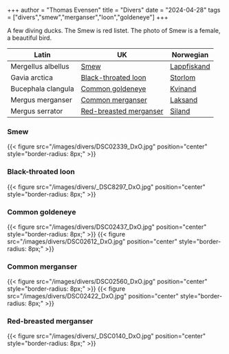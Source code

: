 +++
author = "Thomas Evensen"
title = "Divers"
date = "2024-04-28"
tags = ["divers","smew","merganser","loon","goldeneye"]
+++

A few diving ducks. The Smew is red listet. The photo of Smew is a female, a beautiful bird.

<!--more-->

| Latin      | UK | Norwegian |
| --------- |  --------- |    --------- |
| Mergellus albellus  |  [Smew](https://en.wikipedia.org/wiki/Smew) | [Lappfiskand](https://no.wikipedia.org/wiki/Lappfiskand) |
| Gavia arctica  |  [Black-throated loon](https://en.wikipedia.org/wiki/Black-throated_loon) |  [Storlom](https://no.wikipedia.org/wiki/Storlom) |
| Bucephala clangula | [Common goldeneye](https://en.wikipedia.org/wiki/Common_goldeneye) | [Kvinand](https://no.wikipedia.org/wiki/Kvinand) |
| Mergus merganser  | [Common merganser](https://en.wikipedia.org/wiki/Common_merganser) |   [Laksand](https://no.wikipedia.org/wiki/Laksand) |
| Mergus serrator  |  [Red-breasted merganser](https://en.wikipedia.org/wiki/Red-breasted_merganser) |  [Siland](https://no.wikipedia.org/wiki/Siland) |

### Smew

{{< figure src="/images/divers/DSC02339_DxO.jpg" position="center" style="border-radius: 8px;" >}}

### Black-throated loon

{{< figure src="/images/divers/_DSC8297_DxO.jpg" position="center" style="border-radius: 8px;" >}}

### Common goldeneye

{{< figure src="/images/divers/DSC02437_DxO.jpg" position="center" style="border-radius: 8px;" >}}
{{< figure src="/images/divers/DSC02612_DxO.jpg" position="center" style="border-radius: 8px;" >}}

### Common merganser

{{< figure src="/images/divers/DSC02560_DxO.jpg" position="center" style="border-radius: 8px;" >}}
{{< figure src="/images/divers/DSC02422_DxO.jpg" position="center" style="border-radius: 8px;" >}}

### Red-breasted merganser

{{< figure src="/images/divers/_DSC0140_DxO.jpg" position="center" style="border-radius: 8px;" >}}
